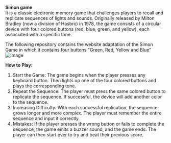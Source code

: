 <b>Simon game</b>
<br>
It is a classic electronic memory game that challenges players to recall and replicate sequences of lights and sounds. Originally released
by Milton Bradley (now a division of Hasbro) in 1978, the game consists of a circular device with four colored buttons (red, blue, green, and 
yellow), each associated with a specific tone.

The following repository contains the website adaptation of the Simon Game in which it contains four buttons "Green, Red, Yellow and Blue"
![image](https://github.com/user-attachments/assets/3f99233f-4103-44a9-bacc-c066d68713cf)

<b>How to Play:</b>
1. Start the Game: The game begins when the player presses any keyboard button. Then lights up one of the four colored buttons and plays the corresponding tone.
2. Repeat the Sequence: The player must press the same colored button to replicate the sequence. If successful, the device will add another color to the sequence.
3. Increasing Difficulty: With each successful replication, the sequence grows longer and more complex. The player must remember the entire sequence and input it correctly.
4. Mistakes: If the player presses the wrong button or fails to complete the sequence, the game emits a buzzer sound, and the game ends. The player can then start over to try and beat their previous score.
